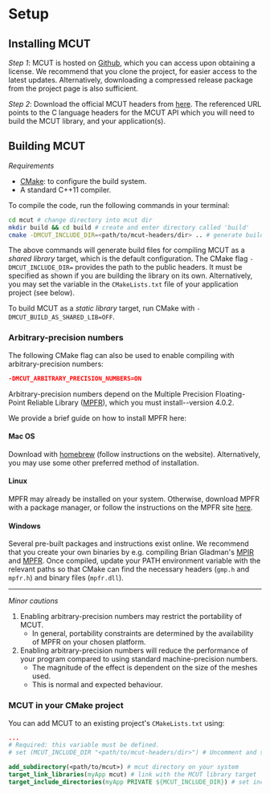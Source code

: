 # Setup

## Installing MCUT

*Step 1*:
MCUT is hosted on [Github](https://github.com/cutdigital/mcut.git), which you can access upon obtaining a license. We recommend that you clone the project, for easier access to the latest updates. Alternatively, downloading a compressed release package from the project page is also sufficient.

*Step 2*:
Download the official MCUT headers from [here](https://github.com/cutdigital/mcut-headers.git). The referenced URL points to the C language headers for the MCUT API which you will need to build the MCUT library, and your application(s).

## Building MCUT

*Requirements*

* [CMake](https://cmake.org/): to configure the build system. 
* A standard C++11 compiler. 

To compile the code, run the following commands in your terminal:

```sh
cd mcut # change directory into mcut dir
mkdir build && cd build # create and enter directory called 'build'
cmake -DMCUT_INCLUDE_DIR=<path/to/mcut-headers/dir> .. # generate build files
```

The above commands will generate build files for compiling MCUT as a _shared library_ target, which is the default configuration. The CMake flag `-DMCUT_INCLUDE_DIR=` provides the path to the public headers. It must be specified as shown if you are building the library on its own. Alternatively, you may set the variable in the `CMakeLists.txt` file of your application project (see below). 

To build MCUT as a _static library_ target, run CMake with `-DMCUT_BUILD_AS_SHARED_LIB=OFF`.

### Arbitrary-precision numbers

The following CMake flag can also be used to enable compiling with arbitrary-precision numbers:

```cmake
-DMCUT_ARBITRARY_PRECISION_NUMBERS=ON
```

Arbitrary-precision numbers depend on the Multiple Precision Floating-Point Reliable Library ([MPFR](https://www.mpfr.org/)), which you must install--version 4.0.2. 

We provide a brief guide on how to install MPFR here:

#### Mac OS

Download with [homebrew](https://brewinstall.org/Install-mpfr-on-Mac-with-Brew/) (follow instructions on the website). Alternatively, you may use some other preferred method of installation. 

#### Linux ###

MPFR may already be installed on your system. Otherwise, download MPFR with a package manager, or follow the instructions on the MPFR site [here](https://www.mpfr.org/mpfr-current/mpfr.html).

#### Windows

Several pre-built packages and instructions exist online. We recommend that you create your own binaries by e.g. compiling Brian Gladman's [MPIR](https://github.com/BrianGladman/mpir ) and [MPFR](https://github.com/BrianGladman/mpfr). Once compiled, update your PATH environment variable with the relevant paths so that CMake can find the necessary headers (`gmp.h` and `mpfr.h`) and binary files (`mpfr.dll`).

----

*Minor cautions*

1. Enabling arbitrary-precision numbers may restrict the portability of MCUT.      
    - In general, portability constraints are determined by the availability of MPFR on your chosen platform. 
2. Enabling arbitrary-precision numbers will reduce the performance of your program compared to using standard machine-precision numbers.  
    - The magnitude of the effect is dependent on the size of the meshes used. 
    - This is normal and expected behaviour.

### MCUT in your CMake project 

You can add MCUT to an existing project's `CMakeLists.txt` using:

```cmake
...
# Required: this variable must be defined.
# set (MCUT_INCLUDE_DIR "<path/to/mcut-headers/dir>") # Uncomment and set here, or set via command-line.

add_subdirectory(<path/to/mcut>) # mcut directory on your system
target_link_libraries(myApp mcut) # link with the MCUT library target
target_include_directories(myApp PRIVATE ${MCUT_INCLUDE_DIR}) # set include dir of MCUT headers
```
